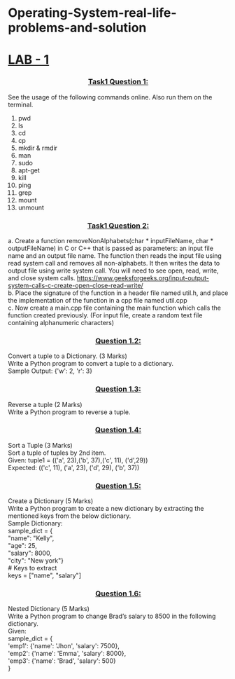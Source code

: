 # Operating-System-real-life-problems-and-solution


<a href="Lab1"><h1>LAB - 1</h1></a>

<a href="Lab1/Task%201%20solution.rar"><h3 align="center" >Task1 Question 1:  </h3></a>

See the usage of the following commands online. Also run them on the terminal.<br>
1.	pwd<br>
2.	ls<br>
3.	cd<br>
4.	cp<br>
5.	mkdir & rmdir<br>
6.	man<br>
7.	sudo<br>
8.	apt-get<br>
9.	kill<br>
10.	ping<br>
11.	grep<br>
12.	mount<br>
13.	unmount<br>


<a href="Lab1/Task%201%20solution.rar"><h3 align="center" >Task1 Question 2:  </h3></a>
a.	Create a function removeNonAlphabets(char * inputFileName, char * outputFileName) in C or C++ that is passed as parameters: an input file name and an output file name.  The function then reads the input file using read system call and removes all non-alphabets. It then writes the data to output file using write system call. You will need to see open, read, write, and close system calls. https://www.geeksforgeeks.org/input-output-system-calls-c-create-open-close-read-write/<br>
b. Place the signature of the function in a header file named util.h, and place the implementation of the function in a cpp file named util.cpp<br>
c.	Now create a main.cpp file containing the main function which calls the function created previously. (For input file, create a random text file containing alphanumeric characters)<br>





<a href="Lab2/Q2.py"> <h3 align="center">Question 1.2:   </h3></a>
    Convert a tuple to a Dictionary. (3 Marks)<br>
    Write a Python program to convert a tuple to a dictionary. <br>
    Sample Output: {'w': 2, 'r': 3}<br>

<a href="Lab2/Q3.py">	<h3 align="center">Question 1.3:</h3></a>
    Reverse a tuple (2 Marks)<br>
    Write a Python program to reverse a tuple.<br>

<a href="Lab2/Q4.py">	<h3 align="center">Question 1.4:</h3></a>
    Sort a Tuple (3 Marks)<br>
    Sort a tuple of tuples by 2nd item.<br>
    Given: tuple1 = (('a', 23),('b', 37),('c', 11), ('d',29))<br>
    Expected: (('c', 11), ('a', 23), ('d', 29), ('b', 37))<br>

<a href="Lab2/Q5.py">	<h3 align="center">Question 1.5:</h3></a>
    Create a Dictionary (5 Marks)<br>
    Write a Python program to create a new dictionary by extracting the mentioned keys from the below dictionary.<br>
    Sample Dictionary:<br>
    sample_dict = {<br>
        "name": "Kelly",<br>
        "age": 25,<br>
        "salary": 8000,<br>
        "city": "New york"}<br>
    # Keys to extract<br>
    keys = ["name", "salary"]<br>
    
<a href="Lab2/Q6.py"><h3 align="center">Question 1.6:</h3></a>
    Nested Dictionary (5 Marks)<br>
    Write a Python program to change Brad’s salary to 8500 in the following dictionary.<br>
    Given:<br>
    sample_dict = {<br>
        'emp1': {'name': 'Jhon', 'salary': 7500},<br>
        'emp2': {'name': 'Emma', 'salary': 8000},<br>
        'emp3': {'name': 'Brad', 'salary': 500}<br>
    }<br>

<br>
<br>
<br>

